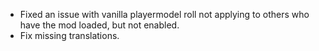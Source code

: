 - Fixed an issue with vanilla playermodel roll not applying to others who have the mod loaded, but not enabled.
- Fix missing translations.